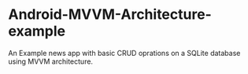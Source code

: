 # Android-MVVM-Architecture-example
An Example news app with basic CRUD oprations on a SQLite database using MVVM architecture.
